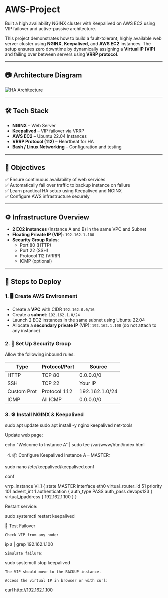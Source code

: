 # AWS-Project
Built a high availability NGINX cluster with Keepalived on AWS EC2 using VIP failover and active-passive architecture.

This project demonstrates how to build a fault-tolerant, highly available web server cluster using **NGINX**, **Keepalived**, and **AWS EC2** instances. The setup ensures zero downtime by dynamically assigning a **Virtual IP (VIP)** and failing over between servers using **VRRP protocol**.

---

## 📷 Architecture Diagram

![HA Architecture](./A_2D_digital_diagram_illustrates_a_high_availabili.png)

---

## 🛠 Tech Stack

- **NGINX** – Web Server
- **Keepalived** – VIP failover via VRRP
- **AWS EC2** – Ubuntu 22.04 Instances
- **VRRP Protocol (112)** – Heartbeat for HA
- **Bash / Linux Networking** – Configuration and testing

---

## 🎯 Objectives

✅ Ensure continuous availability of web services  
✅ Automatically fail over traffic to backup instance on failure  
✅ Learn practical HA setup using Keepalived and NGINX  
✅ Configure AWS infrastructure securely

---

## ⚙️ Infrastructure Overview

- **2 EC2 instances** (Instance A and B) in the same VPC and Subnet
- **Floating Private IP (VIP)**: `192.162.1.100`
- **Security Group Rules**:
  - Port 80 (HTTP)
  - Port 22 (SSH)
  - Protocol 112 (VRRP)
  - ICMP (optional)

---

## 🧩 Steps to Deploy

### 1. 🖥 Create AWS Environment

- Create a **VPC** with CIDR `192.162.0.0/16`
- Create a **subnet**: `192.162.1.0/24`
- Launch 2 EC2 instances in the same subnet using Ubuntu 22.04
- Allocate a **secondary private IP** (VIP): `192.162.1.100` (do not attach to any instance)

### 2. 🔐 Set Up Security Group

Allow the following inbound rules:

| Type        | Protocol/Port | Source           |
|-------------|----------------|------------------|
| HTTP        | TCP 80         | 0.0.0.0/0        |
| SSH         | TCP 22         | Your IP          |
| Custom Prot | Protocol 112   | 192.162.1.0/24   |
| ICMP        | All ICMP       | 0.0.0.0/0        |

### 3. ⚙️ Install NGINX & Keepalived

sudo apt update
sudo apt install -y nginx keepalived net-tools


Update web page:

echo "Welcome to Instance A" | sudo tee /var/www/html/index.html

4. 📦 Configure Keepalived
Instance A – MASTER:

sudo nano /etc/keepalived/keepalived.conf

conf 

vrrp_instance VI_1 {
    state MASTER
    interface eth0
    virtual_router_id 51
    priority 101
    advert_int 1
    authentication {
        auth_type PASS
        auth_pass devops123
    }
    virtual_ipaddress {
        192.162.1.100
    }
}

Restart service:

sudo systemctl restart keepalived

🔁 Test Failover

    Check VIP from any node:

ip a | grep 192.162.1.100

    Simulate failure:

sudo systemctl stop keepalived

    The VIP should move to the BACKUP instance.

    Access the virtual IP in browser or with curl:

curl http://192.162.1.100
